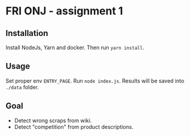 # FRI ONJ - assignment 1

## Installation
Install NodeJs, Yarn and docker. Then run `yarn install`.

## Usage
Set proper env `ENTRY_PAGE`.
Run `node index.js`. Results will be saved into `./data` folder.

## Goal
- Detect wrong scraps from wiki. 
- Detect "competition" from product descriptions.